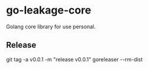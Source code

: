 # go-leakage-core
Golang core library for use personal.

## Release
git tag -a v0.0.1 -m "release v0.0.1"
goreleaser --rm-dist

